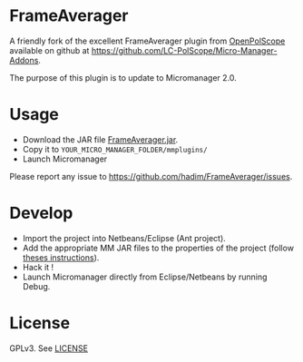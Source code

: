 # FrameAverager

A friendly fork of the excellent FrameAverager plugin from [OpenPolScope](http://www.openpolscope.org/pages/MMPlugin_Frame_Averager.htm) available on github at https://github.com/LC-PolScope/Micro-Manager-Addons.

The purpose of this plugin is to update to Micromanager 2.0.

# Usage

- Download the JAR file [FrameAverager.jar](./dist/FrameAverager.jar).
- Copy it to `YOUR_MICRO_MANAGER_FOLDER/mmplugins/`
- Launch Micromanager

Please report any issue to https://github.com/hadim/FrameAverager/issues.

# Develop

- Import the project into Netbeans/Eclipse (Ant project).
- Add the appropriate MM JAR files to the properties of the project (follow [theses instructions](https://micro-manager.org/wiki/Writing_plugins_for_Micro-Manager)).
- Hack it !
- Launch Micromanager directly from Eclipse/Netbeans by running Debug.

# License

GPLv3. See [LICENSE](LICENSE)

